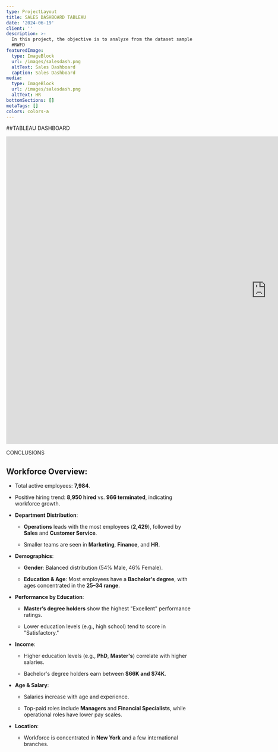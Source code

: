 ```yaml
---
type: ProjectLayout
title: SALES DASHBOARD TABLEAU
date: '2024-06-19'
client: ''
description: >-
  In this project, the objective is to analyze from the dataset sample of Sales
  #RWFD
featuredImage:
  type: ImageBlock
  url: /images/salesdash.png
  altText: Sales Dashboard
  caption: Sales Dashboard
media:
  type: ImageBlock
  url: /images/salesdash.png
  altText: HR
bottomSections: []
metaTags: []
colors: colors-a
---
```

\##TABLEAU DASHBOARD

<iframe src="https://public.tableau.com/views/HRDashboard_17321218696190/HRSummary?:showVizHome=no&:embed=true" 
        width="1400" 
        height="827" 
        style="border: none;">
</iframe>

CONCLUSIONS

**Workforce Overview**:
-----------------------

*   Total active employees: **7,984**.

*   Positive hiring trend: **8,950 hired** vs. **966 terminated**, indicating workforce growth.

*   **Department Distribution**:

    *   **Operations** leads with the most employees (**2,429**), followed by **Sales** and **Customer Service**.

    *   Smaller teams are seen in **Marketing**, **Finance**, and **HR**.

*   **Demographics**:

    *   **Gender**: Balanced distribution (54% Male, 46% Female).

    *   **Education & Age**: Most employees have a **Bachelor's degree**, with ages concentrated in the **25–34 range**.

*   **Performance by Education**:

    *   **Master’s degree holders** show the highest "Excellent" performance ratings.

    *   Lower education levels (e.g., high school) tend to score in "Satisfactory."

*   **Income**:

    *   Higher education levels (e.g., **PhD**, **Master's**) correlate with higher salaries.

    *   Bachelor's degree holders earn between **$66K and $74K**.

*   **Age & Salary**:

    *   Salaries increase with age and experience.

    *   Top-paid roles include **Managers** and **Financial Specialists**, while operational roles have lower pay scales.

*   **Location**:

    *   Workforce is concentrated in **New York** and a few international branches.





